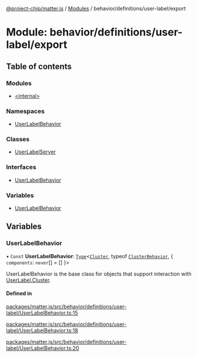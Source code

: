 [@project-chip/matter.js](../README.md) / [Modules](../modules.md) / behavior/definitions/user-label/export

# Module: behavior/definitions/user-label/export

## Table of contents

### Modules

- [\<internal\>](behavior_definitions_user_label_export._internal_.md)

### Namespaces

- [UserLabelBehavior](behavior_definitions_user_label_export.UserLabelBehavior.md)

### Classes

- [UserLabelServer](../classes/behavior_definitions_user_label_export.UserLabelServer.md)

### Interfaces

- [UserLabelBehavior](../interfaces/behavior_definitions_user_label_export.UserLabelBehavior-1.md)

### Variables

- [UserLabelBehavior](behavior_definitions_user_label_export.md#userlabelbehavior)

## Variables

### UserLabelBehavior

• `Const` **UserLabelBehavior**: [`Type`](../interfaces/behavior_cluster_export.ClusterBehavior.Type.md)\<[`Cluster`](../interfaces/cluster_export.UserLabel.Cluster.md), typeof [`ClusterBehavior`](behavior_cluster_export.ClusterBehavior.md), \{ `components`: `never`[] = [] }\>

UserLabelBehavior is the base class for objects that support interaction with [UserLabel.Cluster](cluster_export.UserLabel.md#cluster).

#### Defined in

[packages/matter.js/src/behavior/definitions/user-label/UserLabelBehavior.ts:15](https://github.com/project-chip/matter.js/blob/558e12c94a201592c28c7bc0743705360b3e5ca6/packages/matter.js/src/behavior/definitions/user-label/UserLabelBehavior.ts#L15)

[packages/matter.js/src/behavior/definitions/user-label/UserLabelBehavior.ts:18](https://github.com/project-chip/matter.js/blob/558e12c94a201592c28c7bc0743705360b3e5ca6/packages/matter.js/src/behavior/definitions/user-label/UserLabelBehavior.ts#L18)

[packages/matter.js/src/behavior/definitions/user-label/UserLabelBehavior.ts:20](https://github.com/project-chip/matter.js/blob/558e12c94a201592c28c7bc0743705360b3e5ca6/packages/matter.js/src/behavior/definitions/user-label/UserLabelBehavior.ts#L20)
